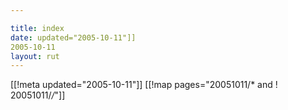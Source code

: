 ```yaml
---

title: index
date: updated="2005-10-11"]]
2005-10-11
layout: rut
---
```


[[!meta updated="2005-10-11"]]
[[!map pages="20051011/* and ! 20051011/*/*"]]

